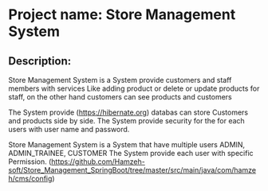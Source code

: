 # Project name: Store Management System
## Description:
Store Management System is a System provide customers and staff members with services 
Like adding product or delete or update products for staff, on the other hand customers can see products and customers

The System provide  (https://hibernate.org) databas can store Customers and products side by side.
The System provide security for the for each users with user name and password.

Store Management System is a System that have multiple users ADMIN, ADMIN_TRAINEE, CUSTOMER
The System provide each user with specific Permission.
(https://github.com/Hamzeh-soft/Store_Management_SpringBoot/tree/master/src/main/java/com/hamzeh/cms/config)




